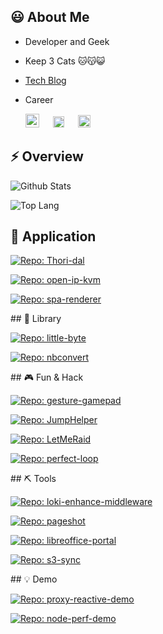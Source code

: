 ## 😃 About Me

* Developer and Geek

* Keep 3 Cats 🐱😽😺

* [Tech Blog](https://www.zhihu.com/column/deepfe)

* Career

  <img style="height: 22px" alt="intel" src="https://user-images.githubusercontent.com/5763301/199003163-a9746ca7-671f-498a-ad44-0bc2dbe3504c.png">
  &ensp;&ensp;
  <img style="height: 18px" alt="alibaba" src="https://user-images.githubusercontent.com/5763301/199003177-6174f6a7-87f4-4c01-9a13-501d5383bedf.png">
  &ensp;&ensp;
  <img style="height: 20px;" alt="Heywhale" src="https://user-images.githubusercontent.com/5763301/199003185-3d0bb6c4-c652-44e2-b937-616a2e6ee47e.png">

  <!-- &ensp;&ensp;
    <img style="height: 22px;" alt="Byte-dance" src="https://user-images.githubusercontent.com/5763301/199003374-7e4335a0-b6cf-4043-8a1d-0184605f1742.svg">
   -->

## ⚡ Overview

<p><picture>
  <source media="(prefers-color-scheme: dark)" srcset="https://www.nihi.me/github-stats/card?theme=dracula">
  <img alt="Github Stats" src="https://www.nihi.me/github-stats/card?theme=default">
</picture></p>

<p><picture>
  <source media="(prefers-color-scheme: dark)" srcset="https://www.nihi.me/github-stats/toplang?theme=dracula">
  <img alt="Top Lang" src="https://www.nihi.me/github-stats/toplang?theme=default">
</picture></p>

## 🚣 Application


<p><a href="https://github.com/Nihiue/Thori-dal">
<picture>
  <source media="(prefers-color-scheme: dark)" srcset="https://www.nihi.me/github-stats/pin?repo=Thori-dal&theme=dracula">
  <img alt="Repo: Thori-dal" src="https://www.nihi.me/github-stats/pin?repo=Thori-dal&theme=default">
</picture>
</a></p>


<p><a href="https://github.com/Nihiue/open-ip-kvm">
<picture>
  <source media="(prefers-color-scheme: dark)" srcset="https://www.nihi.me/github-stats/pin?repo=open-ip-kvm&theme=dracula">
  <img alt="Repo: open-ip-kvm" src="https://www.nihi.me/github-stats/pin?repo=open-ip-kvm&theme=default">
</picture>
</a></p>


<p><a href="https://github.com/Nihiue/spa-renderer">
<picture>
  <source media="(prefers-color-scheme: dark)" srcset="https://www.nihi.me/github-stats/pin?repo=spa-renderer&theme=dracula">
  <img alt="Repo: spa-renderer" src="https://www.nihi.me/github-stats/pin?repo=spa-renderer&theme=default">
</picture>
</a></p>
## 🚀 Library


<p><a href="https://github.com/Nihiue/little-byte">
<picture>
  <source media="(prefers-color-scheme: dark)" srcset="https://www.nihi.me/github-stats/pin?repo=little-byte&theme=dracula">
  <img alt="Repo: little-byte" src="https://www.nihi.me/github-stats/pin?repo=little-byte&theme=default">
</picture>
</a></p>


<p><a href="https://github.com/Nihiue/nbconvert">
<picture>
  <source media="(prefers-color-scheme: dark)" srcset="https://www.nihi.me/github-stats/pin?repo=nbconvert&theme=dracula">
  <img alt="Repo: nbconvert" src="https://www.nihi.me/github-stats/pin?repo=nbconvert&theme=default">
</picture>
</a></p>
## 🎮 Fun & Hack


<p><a href="https://github.com/Nihiue/gesture-gamepad">
<picture>
  <source media="(prefers-color-scheme: dark)" srcset="https://www.nihi.me/github-stats/pin?repo=gesture-gamepad&theme=dracula">
  <img alt="Repo: gesture-gamepad" src="https://www.nihi.me/github-stats/pin?repo=gesture-gamepad&theme=default">
</picture>
</a></p>


<p><a href="https://github.com/Nihiue/JumpHelper">
<picture>
  <source media="(prefers-color-scheme: dark)" srcset="https://www.nihi.me/github-stats/pin?repo=JumpHelper&theme=dracula">
  <img alt="Repo: JumpHelper" src="https://www.nihi.me/github-stats/pin?repo=JumpHelper&theme=default">
</picture>
</a></p>


<p><a href="https://github.com/Nihiue/LetMeRaid">
<picture>
  <source media="(prefers-color-scheme: dark)" srcset="https://www.nihi.me/github-stats/pin?repo=LetMeRaid&theme=dracula">
  <img alt="Repo: LetMeRaid" src="https://www.nihi.me/github-stats/pin?repo=LetMeRaid&theme=default">
</picture>
</a></p>


<p><a href="https://github.com/Nihiue/perfect-loop">
<picture>
  <source media="(prefers-color-scheme: dark)" srcset="https://www.nihi.me/github-stats/pin?repo=perfect-loop&theme=dracula">
  <img alt="Repo: perfect-loop" src="https://www.nihi.me/github-stats/pin?repo=perfect-loop&theme=default">
</picture>
</a></p>
## ⛏️ Tools


<p><a href="https://github.com/Nihiue/loki-enhance-middleware">
<picture>
  <source media="(prefers-color-scheme: dark)" srcset="https://www.nihi.me/github-stats/pin?repo=loki-enhance-middleware&theme=dracula">
  <img alt="Repo: loki-enhance-middleware" src="https://www.nihi.me/github-stats/pin?repo=loki-enhance-middleware&theme=default">
</picture>
</a></p>


<p><a href="https://github.com/Nihiue/pageshot">
<picture>
  <source media="(prefers-color-scheme: dark)" srcset="https://www.nihi.me/github-stats/pin?repo=pageshot&theme=dracula">
  <img alt="Repo: pageshot" src="https://www.nihi.me/github-stats/pin?repo=pageshot&theme=default">
</picture>
</a></p>


<p><a href="https://github.com/Nihiue/libreoffice-portal">
<picture>
  <source media="(prefers-color-scheme: dark)" srcset="https://www.nihi.me/github-stats/pin?repo=libreoffice-portal&theme=dracula">
  <img alt="Repo: libreoffice-portal" src="https://www.nihi.me/github-stats/pin?repo=libreoffice-portal&theme=default">
</picture>
</a></p>


<p><a href="https://github.com/Nihiue/s3-sync">
<picture>
  <source media="(prefers-color-scheme: dark)" srcset="https://www.nihi.me/github-stats/pin?repo=s3-sync&theme=dracula">
  <img alt="Repo: s3-sync" src="https://www.nihi.me/github-stats/pin?repo=s3-sync&theme=default">
</picture>
</a></p>
## 💡 Demo


<p><a href="https://github.com/Nihiue/proxy-reactive-demo">
<picture>
  <source media="(prefers-color-scheme: dark)" srcset="https://www.nihi.me/github-stats/pin?repo=proxy-reactive-demo&theme=dracula">
  <img alt="Repo: proxy-reactive-demo" src="https://www.nihi.me/github-stats/pin?repo=proxy-reactive-demo&theme=default">
</picture>
</a></p>


<p><a href="https://github.com/Nihiue/node-perf-demo">
<picture>
  <source media="(prefers-color-scheme: dark)" srcset="https://www.nihi.me/github-stats/pin?repo=node-perf-demo&theme=dracula">
  <img alt="Repo: node-perf-demo" src="https://www.nihi.me/github-stats/pin?repo=node-perf-demo&theme=default">
</picture>
</a></p>
